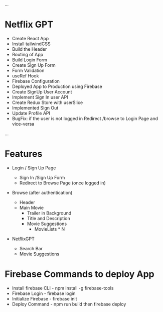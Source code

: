 ...
# Netflix GPT

- Create React App
- Install tailwindCSS
- Build the Header
- Routing of App
- Build Login Form
- Create Sign Up Form
- Form Validation
- useRef Hook
- Firebase Configuration
- Deployed App to Production using Firebase
- Create SignUp User Account
- Implement Sign In user API
- Create Redux Store with userSlice
- Implemented Sign Out
- Update Profile API
- BugFix: if the user is not logged in Redirect /browse to Login Page and vice-versa



...
# Features

- Login / Sign Up Page
    - Sign In /Sign Up Form
    - Redirect to Browse Page (once logged in)

- Browse (after authentication)
    - Header
    - Main Movie
        - Trailer in Background
        - Title and Description
        - Movie Suggestions
            - MovieLists * N

- NetflixGPT 
    - Search Bar
    - Movie Suggestions


# Firebase Commands to deploy App

- Install firebase CLI - npm install -g firebase-tools
- Firebase Login - firebase login
- Initialize Firebase - firebase init 
- Deploy Command - npm run build then firebase deploy